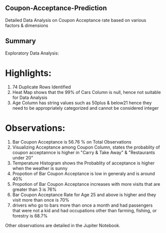 ## Coupon-Acceptance-Prediction
Detailed Data Analysis on Coupon Acceptance rate based on various factors & dimensions

## Summary

Exploratory Data Analysis:

# Highlights:

1. 74 Duplicate Rows Identified
2. Heat Map shows that the 99% of Cars Column is null, hence not suitable for Data Analysis
3. Age Column has string values such as 50plus & below21 hence they need to be appropriately categorized and cannot be considered integer

# Observations:

1. Bar Coupon Acceptance is 56.76 % on Total Observations
2. Visualizing Acceptance among Coupon Column, states the probablity of coupon acceptannce is higher in "Carry & Take Away" & "Restaurants under 20"
3. Temperature Histogram shows the Probablity of acceptance is higher when the weather is sunny
4. Propotion of Bar Coupon Acceptance is low in generaly and is around 40%
5. Propotion of Bar Coupon Acceptance increases with more visits that are greater than 3 is 76%
6. Bar Coupon Acceptance Rate for Age 25 and above is higher and they visit more than once is 70%
6. drivers who go to bars more than once a month and had passengers that were not a kid and had occupations other than farming, fishing, or forestry is 68.7%

Other observations are detailed in the Jupiter Notebook.

#